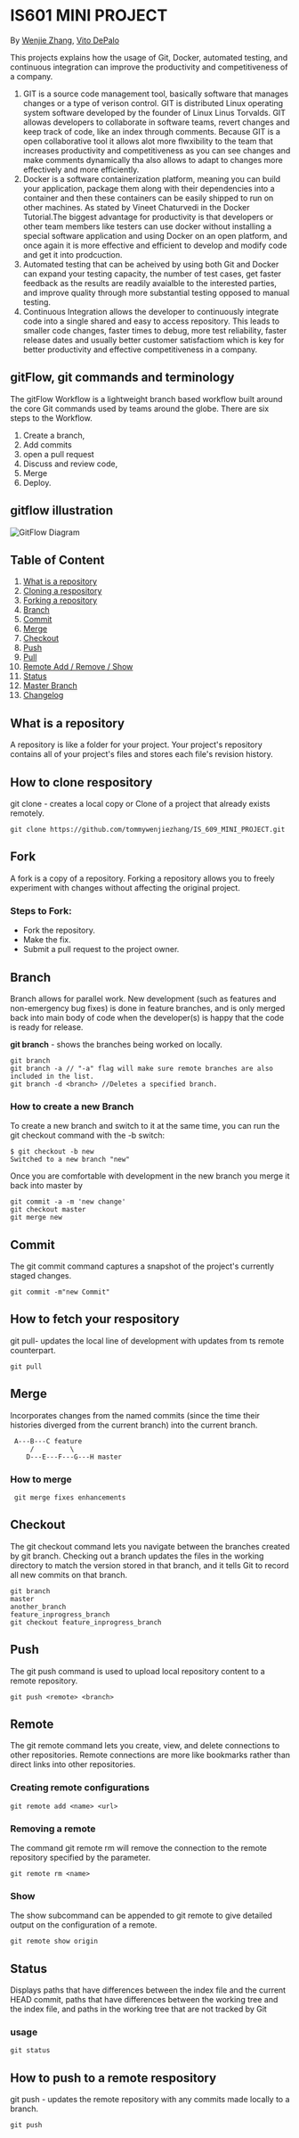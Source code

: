 # IS601 MINI PROJECT
By [Wenjie Zhang](), [Vito DePalo]()

This projects explains how the usage of Git, Docker, automated testing, and continuous integration can improve the productivity and competitiveness of a company.
1. GIT is a source code management tool, basically software that manages changes or a type of verison control. GIT is distributed Linux operating system software developed by the founder of Linux Linus Torvalds. GIT allowas developers to collaborate in software teams, revert changes and keep track of code, like an index through comments. Because GIT is a open collaborative tool it allows alot more flwxibility to the team that increases productivity and competitiveness as you can see changes and make comments dynamically tha also allows to adapt to changes more effectively and more efficiently.
2. Docker is a software containerization platform, meaning you can build your application, package them along with their dependencies into a container and then these containers can be easily shipped to run on other machines. As stated by Vineet Chaturvedi in the Docker Tutorial.The biggest advantage for productivity is that developers or other team members like testers can use docker without installing a special software application and using Docker on an open platform, and once again it is more effective and efficient to develop and modify code and get it into prodcuction.
3. Automated testing that can be acheived by using both Git and Docker can expand your testing capacity, the number of test cases, get faster feedback as the results are readily avaialble to the interested parties, and improve quality through more substantial testing opposed to manual testing.
4. Continuous Integration allows the developer to continuously integrate code into a single shared and easy to access repository. This leads to smaller code changes, faster times to debug, more test reliability, faster release dates and usually better customer satisfactiom which is key for better productivity and effective competitiveness in a company.

## gitFlow, git commands and terminology
The gitFlow Workflow is a lightweight branch based workflow built around the core Git commands used by teams around the globe. There are six steps to the Workflow. 
1. Create a branch, 
2. Add commits 
3. open a pull request 
4.  Discuss and review code, 
5.  Merge 
6.  Deploy.

## gitflow illustration ##
![GitFlow Diagram](https://datasift.github.io/gitflow/GitFlowFeatureBranches.png)

## Table of Content
1. [What is a repository](#What-is-a-repository)
2. [Cloning  a respository](#How-to-clone-respository)
3. [Forking a repository](#fork)
4. [Branch](#branch)
5. [Commit](#Commit)
6. [Merge](#merge)
7. [Checkout](#Checkout)
8. [Push](#Push)
9. [Pull](#pull)
10. [Remote Add / Remove / Show](#Remote)
11. [Status](#Status)
12. [Master Branch](#master)
13. [Changelog](changlog.md)


## What is a repository
A repository is like a folder for your project. Your project's repository contains all of your project's files and stores each file's revision history.
## How to clone respository
git clone - creates a local copy or Clone of a project that already exists remotely.
```
git clone https://github.com/tommywenjiezhang/IS_609_MINI_PROJECT.git
```
## Fork
A fork is a copy of a repository. Forking a repository allows you to freely experiment with changes without affecting the original project.
### Steps to Fork:
- Fork the repository.
- Make the fix.
- Submit a pull request to the project owner.
## Branch
Branch allows for parallel work. New development (such as features and non-emergency bug fixes) is done in feature branches, and is only merged back into main body of code when the developer(s) is happy that the code is ready for release.

**git branch** - shows the branches being worked on locally.
```
git branch 
git branch -a // "-a" flag will make sure remote branches are also included in the list.
git branch -d <branch> //Deletes a specified branch.
```
### How to create a new Branch 
To create a new branch and switch to it at the same time, you can run the git checkout command with the -b switch:
```
$ git checkout -b new
Switched to a new branch "new"
```
Once you are comfortable with development in the new branch you merge it back into master by
```
git commit -a -m 'new change'
git checkout master
git merge new
```
## Commit
The git commit command captures a snapshot of the project's currently staged changes. 
```
git commit -m"new Commit"
```
## How to fetch your respository
git pull- updates the local line of development with updates from ts remote counterpart.
```
git pull
```
## Merge
Incorporates changes from the named commits (since the time their histories diverged from the current branch) into the current branch. 
```
 A---B---C feature
	 /         \
    D---E---F---G---H master
```
### How to merge
```
 git merge fixes enhancements
```
## Checkout
The git checkout command lets you navigate between the branches created by git branch. Checking out a branch updates the files in the working directory to match the version stored in that branch, and it tells Git to record all new commits on that branch. 
```
git branch
master
another_branch
feature_inprogress_branch
git checkout feature_inprogress_branch
```
## Push
The git push command is used to upload local repository content to a remote repository. 
```
git push <remote> <branch>
```
## Remote
The git remote command lets you create, view, and delete connections to other repositories.
Remote connections are more like bookmarks rather than direct links into other repositories.
### Creating  remote configurations
```
git remote add <name> <url>
```
### Removing a remote
The command git remote rm will remove the connection to the remote repository specified by the <name> parameter. 
```
git remote rm <name>
```
### Show
The show subcommand can be appended to git remote to give detailed output on the configuration of a remote. 
```
git remote show origin
```

## Status
Displays paths that have differences between the index file and the current HEAD commit, paths that have differences between the working tree and the index file, and paths in the working tree that are not tracked by Git 
###  usage
```
git status
```
## How to push to a remote respository
git push - updates the remote repository with any commits made locally to a branch.
```
git push
```



